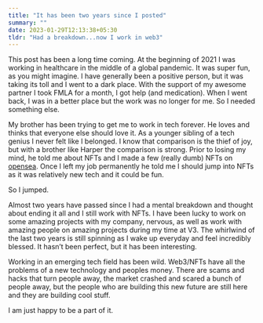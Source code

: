 ```yaml
---
title: "It has been two years since I posted"
summary: ""
date: 2023-01-29T12:13:38+05:30
tldr: "Had a breakdown...now I work in web3"
---
```

This post has been a long time coming. At the beginning of 2021 I was working in healthcare in the middle of a global pandemic. It was super fun, as you might imagine. I have generally been a positive person, but it was taking its toll and I went to a dark place. With the support of my awesome partner I took FMLA for a month, I got help (and medication). When I went back, I was in a better place but the work was no longer for me. So I needed something else. 

My brother has been trying to get me to work in tech forever. He loves and thinks that everyone else should love it. As a younger sibling of a tech genius I never felt like I belonged. I know that comparison is the thief of joy, but with a brother like Harper the comparison is strong. Prior to losing my mind, he told me about NFTs and I made a few (really dumb) NFTs on [opensea](https://opensea.io/collection/jokes-are-awesome). Once I left my job permanently he told me I should jump into NFTs as it was relatively new tech and it could be fun. 

So I jumped. 

Almost two years have passed since I had a mental breakdown and thought about ending it all and I still work with NFTs. I have been lucky to work on some amazing projects with my company, nervous, as well as work with amazing people on amazing projects during my time at V3. The whirlwind of the last two years is still spinning as I wake up everyday and feel incredibly blessed. It hasn’t been perfect, but it has been interesting. 

Working in an emerging tech field has been wild. Web3/NFTs have all the problems of a new technology and peoples money. There are scams and hacks that turn people away, the market crashed and scared a bunch of people away, but the people who are building this new future are still here and they are building cool stuff. 

I am just happy to be a part of it. 